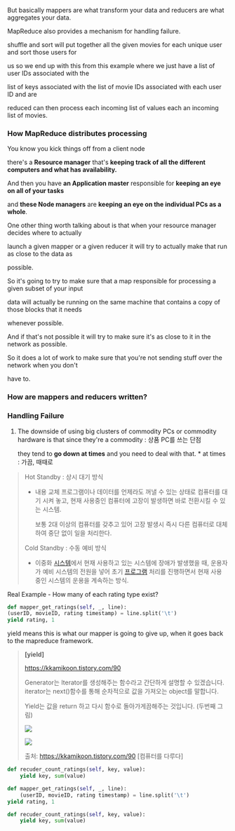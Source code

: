 But basically mappers are what transform your data and reducers are what aggregates your data.



MapReduce also provides a mechanism for handling failure.

shuffle and sort will put together all the given movies for each unique user and sort those users for

us so we end up with this from this example where we just have a list of user IDs associated with the

list of keys associated with the list of movie IDs associated with each user ID and are

reduced can then process each incoming list of values each an incoming list of movies.





### How MapReduce distributes processing

You know you kick things off from a client node 

there's a **Resource manager** that's **keeping track of all the different computers and what has availability.**

And then you have **an Application master** responsible for **keeping an eye on all of your tasks** 

and **these Node managers** are **keeping an eye on the individual PCs as a whole**.





One other thing worth talking about is that when your resource manager decides where to actually

launch a given mapper or a given reducer it will try to actually make that run as close to the data as

possible.

So it's going to try to make sure that a map responsible for processing a given subset of your input

data will actually be running on the same machine that contains a copy of those blocks that it needs

whenever possible.

And if that's not possible it will try to make sure it's as close to it in the network as possible.

So it does a lot of work to make sure that you're not sending stuff over the network when you don't

have to.





### How are mappers and reducers written?



### Handling Failure

1. The downside of using big clusters of commodity PCs or commodity hardware is that since they're a commodity : 상품 PC를 쓰는 단점

   they tend to **go down at times** and you need to deal with that. * at times : 가끔, 때때로



> Hot Standby  : 상시 대기 방식
>
> * 내용 교체 프로그램이나 데이터를 언제라도 꺼낼 수 있는 상태로 컴퓨터를 대기 시켜 놓고, 현재 사용중인 컴퓨터에 고장이 발생하면 바로 전환시킬 수 있는 시스템. 
>
>   보통 2대 이상의 컴퓨터를 갖추고 있어 고장 발생시 즉시 다른 컴퓨터로 대체하여 중단 없이 일을 처리한다.
>
> Cold Standby : 수동 예비 방식
>
> * 이중화 [시스템](https://terms.naver.com/entry.nhn?docId=853283&ref=y)에서 현재 사용하고 있는 시스템에 장애가 발생했을 때, 운용자가 예비 시스템의 전원을 넣어 초기 [프로그램](https://terms.naver.com/entry.nhn?docId=833746&ref=y) 처리를 진행하면서 현재 사용 중인 시스템의 운용을 계속하는 방식.



Real Example - How many of each rating type exist?

```python
def mapper_get_ratings(self, _, line):
(userID, movieID, rating timestamp) = line.split('\t')
yield rating, 1
```

yield means this is what our mapper is going to give up, when it goes back to the mapreduce framework.

> **[yield]**
>
>   <https://kkamikoon.tistory.com/90>
>
> Generator는 Iterator를 생성해주는 함수라고 간단하게 설명할 수 있겠습니다. iterator는 next()함수를 통해 순차적으로 값을 가져오는 object를 말합니다.  
>
> Yield는 값을 return 하고 다시 함수로 돌아가게끔해주는 것입니다. (두번째 그림)
>
> ![](https://t1.daumcdn.net/cfile/tistory/244BA249588A1BB612)
>
> ![](https://t1.daumcdn.net/cfile/tistory/2764364B588A1CB325)
>
> 출처: <https://kkamikoon.tistory.com/90> [컴퓨터를 다루다]  



```python
def recuder_count_ratings(self, key, value):
	yield key, sum(value)
```



```python
def mapper_get_ratings(self, _, line):
	(userID, movieID, rating timestamp) = line.split('\t')
yield rating, 1

def recuder_count_ratings(self, key, value):
	yield key, sum(value)
```

